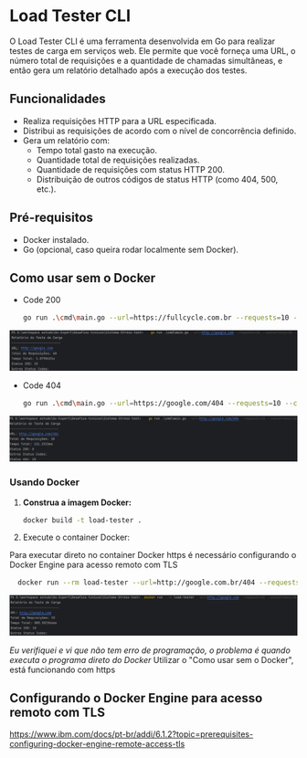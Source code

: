 # Load Tester CLI

O Load Tester CLI é uma ferramenta desenvolvida em Go para realizar testes de carga em serviços web. Ele permite que você forneça uma URL, o número total de requisições e a quantidade de chamadas simultâneas, e então gera um relatório detalhado após a execução dos testes.

## Funcionalidades

- Realiza requisições HTTP para a URL especificada.
- Distribui as requisições de acordo com o nível de concorrência definido.
- Gera um relatório com:
    - Tempo total gasto na execução.
    - Quantidade total de requisições realizadas.
    - Quantidade de requisições com status HTTP 200.
    - Distribuição de outros códigos de status HTTP (como 404, 500, etc.).

## Pré-requisitos

- Docker instalado.
- Go (opcional, caso queira rodar localmente sem Docker).

## Como usar sem o Docker
* Code 200

   ```sh
   go run .\cmd\main.go --url=https://fullcycle.com.br --requests=10 --concurrency=10    
   ```
![img_2.png](img_2.png)

* Code 404
   ```sh
   go run .\cmd\main.go --url=https://google.com/404 --requests=10 --concurrency=10    
   ```
![img.png](img.png)

### Usando Docker

1. **Construa a imagem Docker:**

   ```sh
   docker build -t load-tester .
   ```

2. Execute o container Docker: 

Para executar direto no container Docker https é necessário configurando o Docker Engine para acesso remoto com TLS


```sh
  docker run --rm load-tester --url=http://google.com.br/404 --requests=10 --concurrency=10
```

![img_1.png](img_1.png)


_Eu verifiquei e vi que não tem erro de programação, o problema é quando executa o programa direto do Docker_
Utilizar o "Como usar sem o Docker", está funcionando com https

## Configurando o Docker Engine para acesso remoto com TLS

https://www.ibm.com/docs/pt-br/addi/6.1.2?topic=prerequisites-configuring-docker-engine-remote-access-tls




